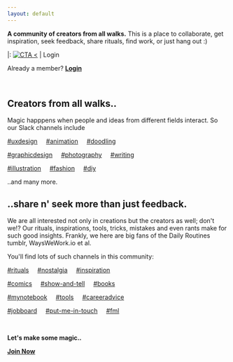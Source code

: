 ```yaml
---
layout: default
---
```


**A community of creators from all walks.** This is a place to collaborate, get inspiration, seek feedback, share rituals, find work, or just hang out :)

|: [![CTA <](/cdecaf/CTA.png)](http://cdecaf.slack.com) | Login

Already a member? [**Login**](http://cdecaf.slack.com/login)

&nbsp;


## Creators from all walks..

Magic happpens when people and ideas from different fields interact. So our Slack channels include

[#uxdesign](http://) &nbsp; &nbsp;  [#animation](http://) &nbsp; &nbsp;  [#doodling](http://)


[#graphicdesign](http://) &nbsp; &nbsp;  [#photography](http://) &nbsp; &nbsp;  [#writing](http://)


[#illustration](http://) &nbsp; &nbsp;  [#fashion](http://) &nbsp; &nbsp;  [#diy](http://)

..and many more.



## ..share n' seek more than just feedback.

We are all interested not only in creations but the creators as well; don't we!? Our rituals, inspirations, tools, tricks, mistakes and even rants make for such good insights. Frankly, we here are big fans of the Daily Routines tumblr, WaysWeWork.io et al.


You'll find lots of such channels in this community:

[#rituals](http://) &nbsp; &nbsp;  [#nostalgia](http://) &nbsp; &nbsp;  [#inspiration](http://)


[#comics](http://) &nbsp; &nbsp;  [#show-and-tell](http://) &nbsp; &nbsp;  [#books](http://)


[#mynotebook](http://) &nbsp; &nbsp;  [#tools](http://) &nbsp; &nbsp;  [#careeradvice](http://)


[#jobboard](http://)  &nbsp; &nbsp; [#put-me-in-touch](http://) &nbsp; &nbsp;  [#fml](http://)

&nbsp;

**Let's make some magic..** 

[**Join Now**](http://cdecaf.slack.com)

